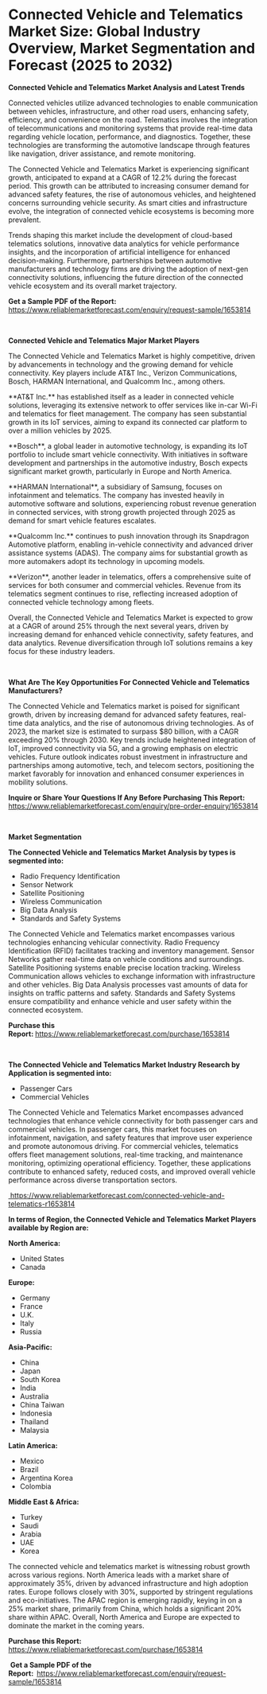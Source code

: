 <p><h1>Connected Vehicle and Telematics Market Size: Global Industry Overview, Market Segmentation and Forecast (2025 to 2032)</h1></p><p><strong>Connected Vehicle and Telematics Market Analysis and Latest Trends</strong></p>
<p><p>Connected vehicles utilize advanced technologies to enable communication between vehicles, infrastructure, and other road users, enhancing safety, efficiency, and convenience on the road. Telematics involves the integration of telecommunications and monitoring systems that provide real-time data regarding vehicle location, performance, and diagnostics. Together, these technologies are transforming the automotive landscape through features like navigation, driver assistance, and remote monitoring.</p><p>The Connected Vehicle and Telematics Market is experiencing significant growth, anticipated to expand at a CAGR of 12.2% during the forecast period. This growth can be attributed to increasing consumer demand for advanced safety features, the rise of autonomous vehicles, and heightened concerns surrounding vehicle security. As smart cities and infrastructure evolve, the integration of connected vehicle ecosystems is becoming more prevalent.</p><p>Trends shaping this market include the development of cloud-based telematics solutions, innovative data analytics for vehicle performance insights, and the incorporation of artificial intelligence for enhanced decision-making. Furthermore, partnerships between automotive manufacturers and technology firms are driving the adoption of next-gen connectivity solutions, influencing the future direction of the connected vehicle ecosystem and its overall market trajectory.</p></p>
<p><strong>Get a Sample PDF of the Report:&nbsp;</strong> <a href="https://www.reliablemarketforecast.com/enquiry/request-sample/1653814?utm_campaign=3218&utm_medium=2&utm_source=Github&utm_content=ia&utm_term=18042025&utm_id=connected-vehicle-and-telematics">https://www.reliablemarketforecast.com/enquiry/request-sample/1653814</a></p>
<p>&nbsp;</p>
<p><strong>Connected Vehicle and Telematics Major Market Players</strong></p>
<p><p>The Connected Vehicle and Telematics Market is highly competitive, driven by advancements in technology and the growing demand for vehicle connectivity. Key players include AT&T Inc., Verizon Communications, Bosch, HARMAN International, and Qualcomm Inc., among others.</p><p>**AT&T Inc.** has established itself as a leader in connected vehicle solutions, leveraging its extensive network to offer services like in-car Wi-Fi and telematics for fleet management. The company has seen substantial growth in its IoT services, aiming to expand its connected car platform to over a million vehicles by 2025.</p><p>**Bosch**, a global leader in automotive technology, is expanding its IoT portfolio to include smart vehicle connectivity. With initiatives in software development and partnerships in the automotive industry, Bosch expects significant market growth, particularly in Europe and North America.</p><p>**HARMAN International**, a subsidiary of Samsung, focuses on infotainment and telematics. The company has invested heavily in automotive software and solutions, experiencing robust revenue generation in connected services, with strong growth projected through 2025 as demand for smart vehicle features escalates.</p><p>**Qualcomm Inc.** continues to push innovation through its Snapdragon Automotive platform, enabling in-vehicle connectivity and advanced driver assistance systems (ADAS). The company aims for substantial growth as more automakers adopt its technology in upcoming models.</p><p>**Verizon**, another leader in telematics, offers a comprehensive suite of services for both consumer and commercial vehicles. Revenue from its telematics segment continues to rise, reflecting increased adoption of connected vehicle technology among fleets.</p><p>Overall, the Connected Vehicle and Telematics Market is expected to grow at a CAGR of around 25% through the next several years, driven by increasing demand for enhanced vehicle connectivity, safety features, and data analytics. Revenue diversification through IoT solutions remains a key focus for these industry leaders.</p></p>
<p>&nbsp;</p>
<p><strong>What Are The Key Opportunities For Connected Vehicle and Telematics Manufacturers?</strong></p>
<p><p>The Connected Vehicle and Telematics market is poised for significant growth, driven by increasing demand for advanced safety features, real-time data analytics, and the rise of autonomous driving technologies. As of 2023, the market size is estimated to surpass $80 billion, with a CAGR exceeding 20% through 2030. Key trends include heightened integration of IoT, improved connectivity via 5G, and a growing emphasis on electric vehicles. Future outlook indicates robust investment in infrastructure and partnerships among automotive, tech, and telecom sectors, positioning the market favorably for innovation and enhanced consumer experiences in mobility solutions.</p></p>
<p><strong>Inquire or Share Your Questions If Any Before Purchasing This Report:</strong> <a href="https://www.reliablemarketforecast.com/enquiry/pre-order-enquiry/1653814?utm_campaign=3218&utm_medium=2&utm_source=Github&utm_content=ia&utm_term=18042025&utm_id=connected-vehicle-and-telematics">https://www.reliablemarketforecast.com/enquiry/pre-order-enquiry/1653814</a></p>
<p>&nbsp;</p>
<p><strong>Market Segmentation</strong></p>
<p><strong>The Connected Vehicle and Telematics Market Analysis by types is segmented into:</strong></p>
<p><ul><li>Radio Frequency Identification</li><li>Sensor Network</li><li>Satellite Positioning</li><li>Wireless Communication</li><li>Big Data Analysis</li><li>Standards and Safety Systems</li></ul></p>
<p><p>The Connected Vehicle and Telematics market encompasses various technologies enhancing vehicular connectivity. Radio Frequency Identification (RFID) facilitates tracking and inventory management. Sensor Networks gather real-time data on vehicle conditions and surroundings. Satellite Positioning systems enable precise location tracking. Wireless Communication allows vehicles to exchange information with infrastructure and other vehicles. Big Data Analysis processes vast amounts of data for insights on traffic patterns and safety. Standards and Safety Systems ensure compatibility and enhance vehicle and user safety within the connected ecosystem.</p></p>
<p><strong>Purchase this Report:&nbsp;</strong><a href="https://www.reliablemarketforecast.com/purchase/1653814?utm_campaign=3218&utm_medium=2&utm_source=Github&utm_content=ia&utm_term=18042025&utm_id=connected-vehicle-and-telematics">https://www.reliablemarketforecast.com/purchase/1653814</a></p>
<p>&nbsp;</p>
<p><strong>The Connected Vehicle and Telematics Market Industry Research by Application is segmented into:</strong></p>
<p><ul><li>Passenger Cars</li><li>Commercial Vehicles</li></ul></p>
<p><p>The Connected Vehicle and Telematics Market encompasses advanced technologies that enhance vehicle connectivity for both passenger cars and commercial vehicles. In passenger cars, this market focuses on infotainment, navigation, and safety features that improve user experience and promote autonomous driving. For commercial vehicles, telematics offers fleet management solutions, real-time tracking, and maintenance monitoring, optimizing operational efficiency. Together, these applications contribute to enhanced safety, reduced costs, and improved overall vehicle performance across diverse transportation sectors.</p></p>
<p><a href="https://www.reliablemarketforecast.com/connected-vehicle-and-telematics-r1653814?utm_campaign=3218&utm_medium=2&utm_source=Github&utm_content=ia&utm_term=18042025&utm_id=connected-vehicle-and-telematics">&nbsp;https://www.reliablemarketforecast.com/connected-vehicle-and-telematics-r1653814</a></p>
<p><strong>In terms of Region, the Connected Vehicle and Telematics Market Players available by Region are:</strong></p>
<p>
    <p> <strong> North America: </strong>
        <ul>
            <li>United States</li>
            <li>Canada</li>
        </ul>
        </p> 
    <p> <strong> Europe: </strong>
        <ul>
            <li>Germany</li>
            <li>France</li>
            <li>U.K.</li>
            <li>Italy</li>
            <li>Russia</li>
        </ul>
        </p> 
    <p> <strong> Asia-Pacific: </strong>
        <ul>
            <li>China</li>
            <li>Japan</li>
            <li>South Korea</li>
            <li>India</li>
            <li>Australia</li>
            <li>China Taiwan</li>
            <li>Indonesia</li>
            <li>Thailand</li>
            <li>Malaysia</li>
        </ul>
        </p> 
    <p> <strong> Latin America: </strong>
        <ul>
            <li>Mexico</li>
            <li>Brazil</li>
            <li>Argentina Korea</li>
            <li>Colombia</li>
        </ul>
        </p> 
    <p> <strong> Middle East & Africa: </strong>
        <ul>
            <li>Turkey</li>
            <li>Saudi</li>
            <li>Arabia</li>
            <li>UAE</li>
            <li>Korea</li>
        </ul>
    </p>
    </p>
<p><p>The connected vehicle and telematics market is witnessing robust growth across various regions. North America leads with a market share of approximately 35%, driven by advanced infrastructure and high adoption rates. Europe follows closely with 30%, supported by stringent regulations and eco-initiatives. The APAC region is emerging rapidly, keying in on a 25% market share, primarily from China, which holds a significant 20% share within APAC. Overall, North America and Europe are expected to dominate the market in the coming years.</p></p>
<p><strong>Purchase this Report: </strong><a href="https://www.reliablemarketforecast.com/purchase/1653814?utm_campaign=3218&utm_medium=2&utm_source=Github&utm_content=ia&utm_term=18042025&utm_id=connected-vehicle-and-telematics">https://www.reliablemarketforecast.com/purchase/1653814</a></p>
<p>&nbsp;<strong>Get a Sample PDF of the Report:&nbsp;&nbsp;</strong><a href="https://www.reliablemarketforecast.com/enquiry/request-sample/1653814?utm_campaign=3218&utm_medium=2&utm_source=Github&utm_content=ia&utm_term=18042025&utm_id=connected-vehicle-and-telematics">https://www.reliablemarketforecast.com/enquiry/request-sample/1653814</a></p>
<p><strong></strong></p>
<p><p></p><p></p><p></p></p>